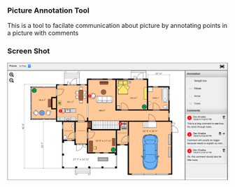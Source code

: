 ### Picture Annotation Tool
This is a tool to facilate communication about picture by annotating points in a picture with comments

### Screen Shot

![Picture Annotation Tool](/images/Screen%20Shot%202020-04-15%20at%2010.20.35%20PM.png)
